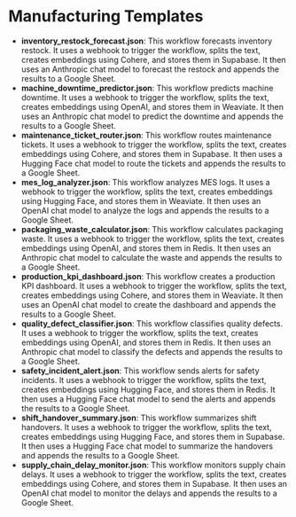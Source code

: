 # Manufacturing Templates

- **inventory_restock_forecast.json**: This workflow forecasts inventory restock. It uses a webhook to trigger the workflow, splits the text, creates embeddings using Cohere, and stores them in Supabase. It then uses an Anthropic chat model to forecast the restock and appends the results to a Google Sheet.
- **machine_downtime_predictor.json**: This workflow predicts machine downtime. It uses a webhook to trigger the workflow, splits the text, creates embeddings using OpenAI, and stores them in Weaviate. It then uses an Anthropic chat model to predict the downtime and appends the results to a Google Sheet.
- **maintenance_ticket_router.json**: This workflow routes maintenance tickets. It uses a webhook to trigger the workflow, splits the text, creates embeddings using Cohere, and stores them in Supabase. It then uses a Hugging Face chat model to route the tickets and appends the results to a Google Sheet.
- **mes_log_analyzer.json**: This workflow analyzes MES logs. It uses a webhook to trigger the workflow, splits the text, creates embeddings using Hugging Face, and stores them in Weaviate. It then uses an OpenAI chat model to analyze the logs and appends the results to a Google Sheet.
- **packaging_waste_calculator.json**: This workflow calculates packaging waste. It uses a webhook to trigger the workflow, splits the text, creates embeddings using OpenAI, and stores them in Redis. It then uses an Anthropic chat model to calculate the waste and appends the results to a Google Sheet.
- **production_kpi_dashboard.json**: This workflow creates a production KPI dashboard. It uses a webhook to trigger the workflow, splits the text, creates embeddings using Cohere, and stores them in Weaviate. It then uses an OpenAI chat model to create the dashboard and appends the results to a Google Sheet.
- **quality_defect_classifier.json**: This workflow classifies quality defects. It uses a webhook to trigger the workflow, splits the text, creates embeddings using OpenAI, and stores them in Redis. It then uses an Anthropic chat model to classify the defects and appends the results to a Google Sheet.
- **safety_incident_alert.json**: This workflow sends alerts for safety incidents. It uses a webhook to trigger the workflow, splits the text, creates embeddings using Hugging Face, and stores them in Redis. It then uses a Hugging Face chat model to send the alerts and appends the results to a Google Sheet.
- **shift_handover_summary.json**: This workflow summarizes shift handovers. It uses a webhook to trigger the workflow, splits the text, creates embeddings using Hugging Face, and stores them in Supabase. It then uses a Hugging Face chat model to summarize the handovers and appends the results to a Google Sheet.
- **supply_chain_delay_monitor.json**: This workflow monitors supply chain delays. It uses a webhook to trigger the workflow, splits the text, creates embeddings using Cohere, and stores them in Supabase. It then uses an OpenAI chat model to monitor the delays and appends the results to a Google Sheet.
